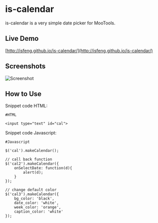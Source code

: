 is-calendar
===========

is-calendar is a very simple date picker for MooTools.


Live Demo
-----------

[http://isfeng.github.io/is-calendar/](http://isfeng.github.io/is-calendar/)


Screenshots
-----------
![Screenshot](https://raw.github.com/isfeng/is-calendar/master/screenshot.jpg)


How to Use
----------

Snippet code HTML:

	#HTML
	
	<input type="text" id="cal">
	
	

Snippet code Javascript:

	#Javascript
	
	$('cal').makeCalendar();

	// call back function
    $('cal2').makeCalendar({
        onSelectDate: function(d){
            alert(d);
        }
    });

    // change default color
    $('cal3').makeCalendar({
        bg_color: 'black',
        date_color: 'white',
        week_color: 'orange',
        caption_color: 'white'
    });

